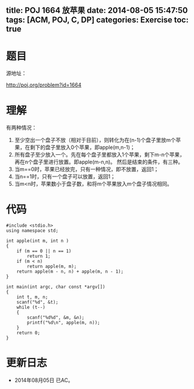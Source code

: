 ﻿title: POJ 1664 放苹果
date: 2014-08-05 15:47:50
tags: [ACM, POJ, C, DP]
categories: Exercise
toc: true
---
# 题目
源地址：

http://poj.org/problem?id=1664

# 理解
有两种情况：
1. 至少空出一个盘子不放（相对于目前），则转化为在(n-1)个盘子里放m个苹果，在剩下的盘子里放入0个苹果，即apple(m,n-1)；
2. 所有盘子至少放入一个。先在每个盘子里都放入1个苹果，剩下m-n个苹果，再在n个盘子里进行放置。即apple(m-n,n)。
然后是结束的条件，有三种。
1. 当m==0时，苹果已经放完，只有一种情况，即不放置，返回1；
2. 当n==1时，只有一个盘子可以放置，返回1；
3. 当m<n时，苹果数小于盘子数，和将m个苹果放入m个盘子情况相同。

<!-- more -->

# 代码
```#include <iostream>
#include <stdio.h>
using namespace std;

int apple(int m, int n )
{
    if (m == 0 || n == 1)
        return 1;
    if (m < n)
        return apple(m, m);
    return apple(m - n, n) + apple(m, n - 1);
}

int main(int argc, char const *argv[])
{
    int t, m, n;
    scanf("%d", &t);
    while (t--)
    {
        scanf("%d%d", &m, &n);
        printf("%d\n", apple(m, n));
    }
    return 0;
}
```	
# 更新日志
- 2014年08月05日 已AC。
